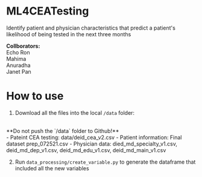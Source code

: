 # ML4CEATesting
Identify patient and physician characteristics that predict a patient's likelihood of being tested in the next three months

**Collborators:** <br>
Echo Ron <br>
Mahima <br>
Anuradha <br>
Janet Pan <br>


 # How to use
 
 1. Download all the files into the local `/data` folder: <br>
 <br>
 **Do not push the `/data` folder to Github!**
 <br>
    - Pateint CEA testing: data/deid_cea_v2.csv
    - Patient information: Final dataset prep_072521.csv
    - Physician data: died_md_specialty_v1.csv, deid_md_dep_v1.csv, deid_md_edu_v1.csv, deid_md_main_v1.csv
    
   
 2. Run `data_processing/create_variable.py` to generate the dataframe that included all the new variables


 
